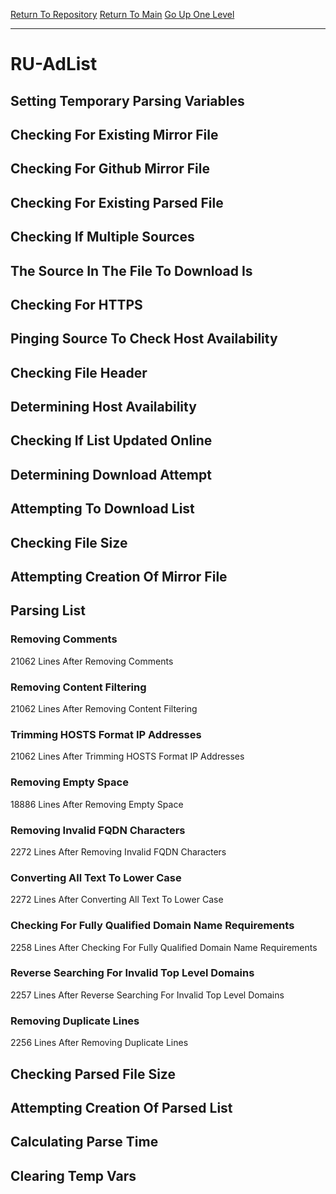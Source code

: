 [Return To Repository](https://github.com/deathbybandaid/piholeparser/)
[Return To Main](https://github.com/deathbybandaid/piholeparser/blob/master/RecentRunLogs/Mainlog.md)
[Go Up One Level](https://github.com/deathbybandaid/piholeparser/blob/master/RecentRunLogs/TopLevelScripts/30-Processing-External-Blacklists.md)
____________________________________
# RU-AdList
## Setting Temporary Parsing Variables
## Checking For Existing Mirror File
## Checking For Github Mirror File
## Checking For Existing Parsed File
## Checking If Multiple Sources
## The Source In The File To Download Is
## Checking For HTTPS
## Pinging Source To Check Host Availability
## Checking File Header
## Determining Host Availability
## Checking If List Updated Online
## Determining Download Attempt
## Attempting To Download List
## Checking File Size
## Attempting Creation Of Mirror File
## Parsing List
### Removing Comments
21062 Lines After Removing Comments
### Removing Content Filtering
21062 Lines After Removing Content Filtering
### Trimming HOSTS Format IP Addresses
21062 Lines After Trimming HOSTS Format IP Addresses
### Removing Empty Space
18886 Lines After Removing Empty Space
### Removing Invalid FQDN Characters
2272 Lines After Removing Invalid FQDN Characters
### Converting All Text To Lower Case
2272 Lines After Converting All Text To Lower Case
### Checking For Fully Qualified Domain Name Requirements
2258 Lines After Checking For Fully Qualified Domain Name Requirements
### Reverse Searching For Invalid Top Level Domains
2257 Lines After Reverse Searching For Invalid Top Level Domains
### Removing Duplicate Lines
2256 Lines After Removing Duplicate Lines
## Checking Parsed File Size
## Attempting Creation Of Parsed List
## Calculating Parse Time
## Clearing Temp Vars
